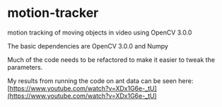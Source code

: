motion-tracker
==============

motion tracking of moving objects in video using OpenCV 3.0.0

The basic dependencies are OpenCV 3.0.0 and Numpy

Much of the code needs to be refactored to make it easier to tweak the parameters.

My results from running the code on ant data can be seen here:
[https://www.youtube.com/watch?v=XDx1G6e-_tU](https://www.youtube.com/watch?v=XDx1G6e-_tU)
